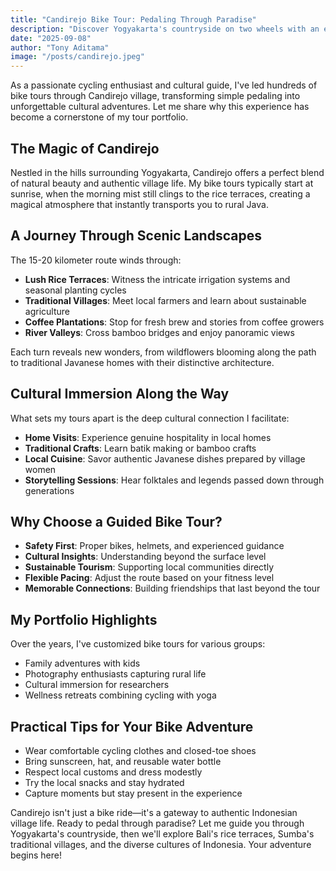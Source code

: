 ```yaml
---
title: "Candirejo Bike Tour: Pedaling Through Paradise"
description: "Discover Yogyakarta's countryside on two wheels with an expert guide, exploring rice terraces, villages, and authentic Javanese culture"
date: "2025-09-08"
author: "Tony Aditama"
image: "/posts/candirejo.jpeg"
---
```


As a passionate cycling enthusiast and cultural guide, I've led hundreds of bike tours through Candirejo village, transforming simple pedaling into unforgettable cultural adventures. Let me share why this experience has become a cornerstone of my tour portfolio.

## The Magic of Candirejo

Nestled in the hills surrounding Yogyakarta, Candirejo offers a perfect blend of natural beauty and authentic village life. My bike tours typically start at sunrise, when the morning mist still clings to the rice terraces, creating a magical atmosphere that instantly transports you to rural Java.

## A Journey Through Scenic Landscapes

The 15-20 kilometer route winds through:

- **Lush Rice Terraces**: Witness the intricate irrigation systems and seasonal planting cycles
- **Traditional Villages**: Meet local farmers and learn about sustainable agriculture
- **Coffee Plantations**: Stop for fresh brew and stories from coffee growers
- **River Valleys**: Cross bamboo bridges and enjoy panoramic views

Each turn reveals new wonders, from wildflowers blooming along the path to traditional Javanese homes with their distinctive architecture.

## Cultural Immersion Along the Way

What sets my tours apart is the deep cultural connection I facilitate:

- **Home Visits**: Experience genuine hospitality in local homes
- **Traditional Crafts**: Learn batik making or bamboo crafts
- **Local Cuisine**: Savor authentic Javanese dishes prepared by village women
- **Storytelling Sessions**: Hear folktales and legends passed down through generations

## Why Choose a Guided Bike Tour?

- **Safety First**: Proper bikes, helmets, and experienced guidance
- **Cultural Insights**: Understanding beyond the surface level
- **Sustainable Tourism**: Supporting local communities directly
- **Flexible Pacing**: Adjust the route based on your fitness level
- **Memorable Connections**: Building friendships that last beyond the tour

## My Portfolio Highlights

Over the years, I've customized bike tours for various groups:

- Family adventures with kids
- Photography enthusiasts capturing rural life
- Cultural immersion for researchers
- Wellness retreats combining cycling with yoga

## Practical Tips for Your Bike Adventure

- Wear comfortable cycling clothes and closed-toe shoes
- Bring sunscreen, hat, and reusable water bottle
- Respect local customs and dress modestly
- Try the local snacks and stay hydrated
- Capture moments but stay present in the experience

Candirejo isn't just a bike ride—it's a gateway to authentic Indonesian village life. Ready to pedal through paradise? Let me guide you through Yogyakarta's countryside, then we'll explore Bali's rice terraces, Sumba's traditional villages, and the diverse cultures of Indonesia. Your adventure begins here!
